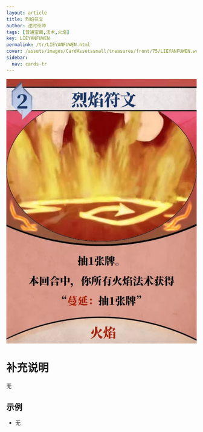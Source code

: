 ```yaml
---
layout: article
title: 烈焰符文
author: 逆时巫师
tags: [普通宝藏,法术,火焰]
key: LIEYANFUWEN
permalink: /tr/LIEYANFUWEN.html
cover: /assets/images/CardAssetssmall/treasures/front/75/LIEYANFUWEN.webp
sidebar:
  nav: cards-tr
---
```

![](/assets/images/CardAssets/treasures/front/75/LIEYANFUWEN.webp)

# 补充说明
无


## 示例
* 无